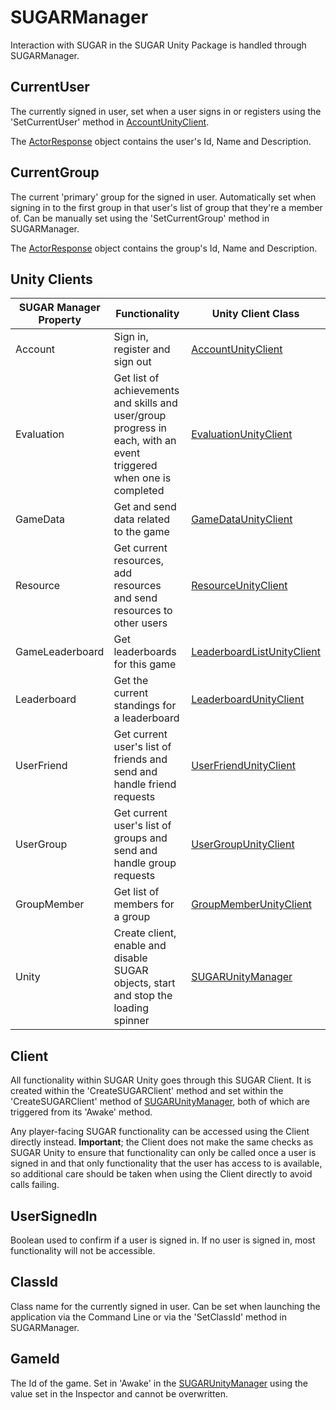 # SUGARManager
Interaction with SUGAR in the SUGAR Unity Package is handled through SUGARManager.

## CurrentUser
The currently signed in user, set when a user signs in or registers using the 'SetCurrentUser' method in [AccountUnityClient](../api/PlayGen.SUGAR.Unity.AccountUnityClient.yml).

The [ActorResponse](http://api.sugarengine.org/v1/api/PlayGen.SUGAR.Contracts.ActorResponse.html) object contains the user's Id, Name and Description.

## CurrentGroup
The current 'primary' group for the signed in user. Automatically set when signing in to the first group in that user's list of group that they're a member of. Can be manually set using the 'SetCurrentGroup' method in SUGARManager.

The [ActorResponse](http://api.sugarengine.org/v1/api/PlayGen.SUGAR.Contracts.ActorResponse.html) object contains the group's Id, Name and Description.

## Unity Clients
SUGAR Manager Property | Functionality | Unity Client Class
--- | --- | ---
Account | Sign in, register and sign out | [AccountUnityClient](../api/PlayGen.SUGAR.Unity.AccountUnityClient.yml)
Evaluation | Get list of achievements and skills and user/group progress in each, with an event triggered when one is completed | [EvaluationUnityClient](../api/PlayGen.SUGAR.Unity.EvaluationUnityClient.yml)
GameData | Get and send data related to the game | [GameDataUnityClient](../api/PlayGen.SUGAR.Unity.GameDataUnityClient.yml)
Resource | Get current resources, add resources and send resources to other users | [ResourceUnityClient](../api/PlayGen.SUGAR.Unity.ResourceUnityClient.yml)
GameLeaderboard | Get leaderboards for this game | [LeaderboardListUnityClient](../api/PlayGen.SUGAR.Unity.LeaderboardListUnityClient.yml)
Leaderboard | Get the current standings for a leaderboard | [LeaderboardUnityClient](../api/PlayGen.SUGAR.Unity.LeaderboardUnityClient.yml)
UserFriend | Get current user's list of friends and send and handle friend requests | [UserFriendUnityClient](../api/PlayGen.SUGAR.Unity.UserFriendUnityClient.yml)
UserGroup | Get current user's list of groups and send and handle group requests | [UserGroupUnityClient](../api/PlayGen.SUGAR.Unity.UserGroupUnityClient.yml)
GroupMember | Get list of members for a group | [GroupMemberUnityClient](../api/PlayGen.SUGAR.Unity.GroupMemberUnityClient.yml)
Unity | Create client, enable and disable SUGAR objects, start and stop the loading spinner | [SUGARUnityManager](../api/PlayGen.SUGAR.Unity.SUGARUnityManager.yml)

## Client
All functionality within SUGAR Unity goes through this SUGAR Client. It is created within the 'CreateSUGARClient' method and set within the 'CreateSUGARClient' method of [SUGARUnityManager](../api/PlayGen.SUGAR.Unity.SUGARUnityManager.yml), both of which are triggered from its 'Awake' method.

Any player-facing SUGAR functionality can be accessed using the Client directly instead. **Important**; the Client does not make the same checks as SUGAR Unity to ensure that functionality can only be called once a user is signed in and that only functionality that the user has access to is available, so additional care should be taken when using the Client directly to avoid calls failing.

## UserSignedIn
Boolean used to confirm if a user is signed in. If no user is signed in, most functionality will not be accessible.

## ClassId
Class name for the currently signed in user. Can be set when launching the application via the Command Line or via the 'SetClassId' method in SUGARManager.

## GameId
The Id of the game. Set in 'Awake' in the [SUGARUnityManager](../api/PlayGen.SUGAR.Unity.SUGARUnityManager.yml) using the value set in the Inspector and cannot be overwritten.
